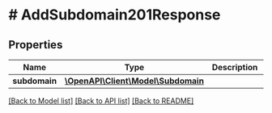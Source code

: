 # # AddSubdomain201Response

## Properties

Name | Type | Description | Notes
------------ | ------------- | ------------- | -------------
**subdomain** | [**\OpenAPI\Client\Model\Subdomain**](Subdomain.md) |  |

[[Back to Model list]](../../README.md#models) [[Back to API list]](../../README.md#endpoints) [[Back to README]](../../README.md)
